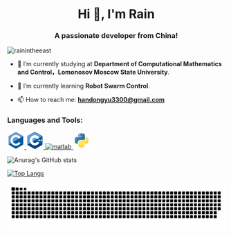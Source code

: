 <h1 align="center">Hi 👋, I'm Rain</h1>
<h3 align="center">A passionate developer from China!</h3>

<p align="left"> <img src="https://komarev.com/ghpvc/?username=rainintheeast&label=Profile%20views&color=0e75b6&style=flat" alt="rainintheeast" /> </p>

- 👯 I’m currently studying at **Department of Computational Mathematics and Control，Lomonosov Moscow State University**.

- 🌱 I’m currently learning **Robot Swarm Control**.

- 📫 How to reach me: **handongyu3300@gmail.com**

<h3 align="left">Languages and Tools:</h3>
<p align="left"> <a href="https://www.cprogramming.com/" target="_blank" rel="noreferrer"> <img src="https://raw.githubusercontent.com/devicons/devicon/master/icons/c/c-original.svg" alt="c" width="40" height="40"/> </a> <a href="https://www.w3schools.com/cpp/" target="_blank" rel="noreferrer"> <img src="https://raw.githubusercontent.com/devicons/devicon/master/icons/cplusplus/cplusplus-original.svg" alt="cplusplus" width="40" height="40"/> </a> <a href="https://www.mathworks.com/" target="_blank" rel="noreferrer"> <img src="https://upload.wikimedia.org/wikipedia/commons/2/21/Matlab_Logo.png" alt="matlab" width="40" height="40"/> </a> <a href="https://www.python.org" target="_blank" rel="noreferrer"> <img src="https://raw.githubusercontent.com/devicons/devicon/master/icons/python/python-original.svg" alt="python" width="40" height="40"/> </a> </p>

![Anurag's GitHub stats](https://github-readme-stats.vercel.app/api?username=rainintheeast&show_icons=true&theme=tokyonight)

[![Top Langs](https://github-readme-stats.vercel.app/api/top-langs/?username=rainintheeast&layout=compact)](https://github.com/anuraghazra/github-readme-stats)

<picture>
  <source media="(prefers-color-scheme: dark)" srcset="https://raw.githubusercontent.com/rainintheeast/rainintheeast/output/github-contribution-grid-snake-dark.svg">
  <source media="(prefers-color-scheme: light)" srcset="https://raw.githubusercontent.com/rainintheeast/rainintheeast/output/github-contribution-grid-snake.svg">
  <img alt="github contribution grid snake animation" src="https://raw.githubusercontent.com/rainintheeast/rainintheeast/output/github-contribution-grid-snake.svg">
</picture>

<!--
**Rainintheeast/Rainintheeast** is a ✨ _special_ ✨ repository because its `README.md` (this file) appears on your GitHub profile.

Here are some ideas to get you started:

- 🔭 I’m currently working on ...
- 🌱 I’m currently learning ...
- 👯 I’m looking to collaborate on ...
- 🤔 I’m looking for help with ...
- 💬 Ask me about ...
- 📫 How to reach me: ...
- 😄 Pronouns: ...
- ⚡ Fun fact: ...
- 📄 Know about my experiences [name](site)
-->
